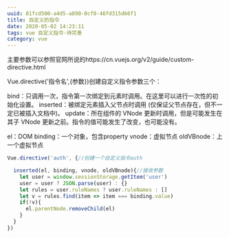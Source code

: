 ```yaml
---
uuid: 81fcd500-a4d5-a890-0cf0-46fd315d66f1
title: 自定义的指令
date: 2020-05-02 14:23:11
tags: vue 自定义指令-待完善
category: vue
---
```

主要参数可以参照官网所说的https://cn.vuejs.org/v2/guide/custom-directive.html

Vue.directive('指令名',{参数})创建自定义指令参数三个：
<!-- more -->
bind：只调用一次，指令第一次绑定到元素时调用。在这里可以进行一次性的初始化设置。
inserted：被绑定元素插入父节点时调用 (仅保证父节点存在，但不一定已被插入文档中)。
update：所在组件的 VNode 更新时调用，但是可能发生在其子 VNode 更新之前。指令的值可能发生了改变，也可能没有。

el：DOM 
binding：一个对象，包含property
vnode：虚拟节点
oldVBnode：上一个虚拟节点

```js
Vue.directive('auth', {//创建一个自定义指令auth

  inserted(el, binding, vnode, oldVBnode){//接收参数
    let user = window.sessionStorage.getItem('user')
    user = user ? JSON.parse(user) : {}
    let rules = user.ruleNames ? user.ruleNames : []
    let v = rules.find(item => item === binding.value)
    if(!v){
      el.parentNode.removeChild(el)
    }
  }
})
```